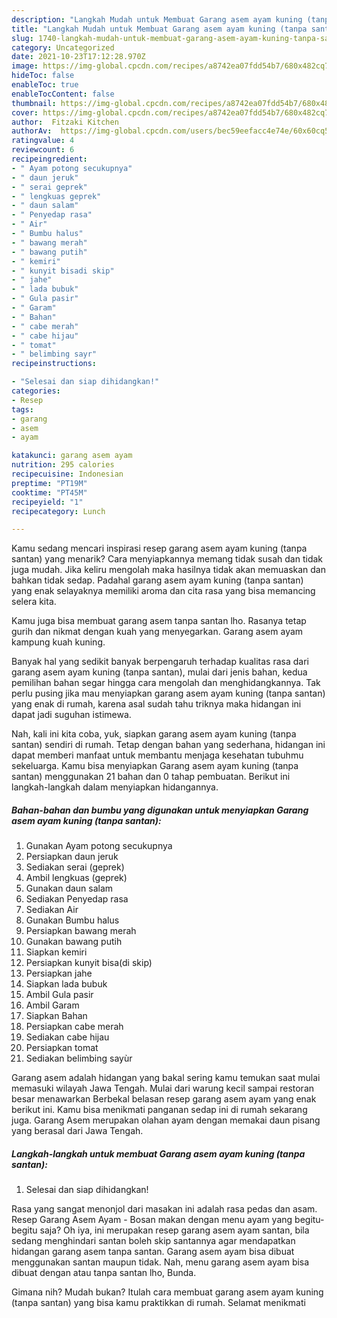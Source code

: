 ```yaml
---
description: "Langkah Mudah untuk Membuat Garang asem ayam kuning (tanpa santan), Bisa Manjain Lidah"
title: "Langkah Mudah untuk Membuat Garang asem ayam kuning (tanpa santan), Bisa Manjain Lidah"
slug: 1740-langkah-mudah-untuk-membuat-garang-asem-ayam-kuning-tanpa-santan-bisa-manjain-lidah
category: Uncategorized
date: 2021-10-23T17:12:28.970Z
image: https://img-global.cpcdn.com/recipes/a8742ea07fdd54b7/680x482cq70/garang-asem-ayam-kuning-tanpa-santan-foto-resep-utama.jpg
hideToc: false
enableToc: true
enableTocContent: false
thumbnail: https://img-global.cpcdn.com/recipes/a8742ea07fdd54b7/680x482cq70/garang-asem-ayam-kuning-tanpa-santan-foto-resep-utama.jpg
cover: https://img-global.cpcdn.com/recipes/a8742ea07fdd54b7/680x482cq70/garang-asem-ayam-kuning-tanpa-santan-foto-resep-utama.jpg
author:  Fitzaki Kitchen
authorAv:  https://img-global.cpcdn.com/users/bec59eefacc4e74e/60x60cq50/avatar.jpg
ratingvalue: 4
reviewcount: 6
recipeingredient:
- " Ayam potong secukupnya"
- " daun jeruk"
- " serai geprek"
- " lengkuas geprek"
- " daun salam"
- " Penyedap rasa"
- " Air"
- " Bumbu halus"
- " bawang merah"
- " bawang putih"
- " kemiri"
- " kunyit bisadi skip"
- " jahe"
- " lada bubuk"
- " Gula pasir"
- " Garam"
- " Bahan"
- " cabe merah"
- " cabe hijau"
- " tomat"
- " belimbing sayr"
recipeinstructions:

- "Selesai dan siap dihidangkan!"
categories:
- Resep
tags:
- garang
- asem
- ayam

katakunci: garang asem ayam 
nutrition: 295 calories
recipecuisine: Indonesian
preptime: "PT19M"
cooktime: "PT45M"
recipeyield: "1"
recipecategory: Lunch

---
```



Kamu sedang mencari inspirasi resep garang asem ayam kuning (tanpa santan) yang menarik? Cara menyiapkannya memang tidak susah dan tidak juga mudah. Jika keliru mengolah maka hasilnya tidak akan memuaskan dan bahkan tidak sedap. Padahal garang asem ayam kuning (tanpa santan) yang enak selayaknya memiliki aroma dan cita rasa yang bisa memancing selera kita.


Kamu juga bisa membuat garang asem tanpa santan lho. Rasanya tetap gurih dan nikmat dengan kuah yang menyegarkan. Garang asem ayam kampung kuah kuning.

Banyak hal yang sedikit banyak berpengaruh terhadap kualitas rasa dari garang asem ayam kuning (tanpa santan), mulai dari jenis bahan, kedua pemilihan bahan segar hingga cara mengolah dan menghidangkannya. Tak perlu pusing jika mau menyiapkan garang asem ayam kuning (tanpa santan) yang enak di rumah, karena asal sudah tahu triknya maka hidangan ini dapat jadi suguhan istimewa.


Nah, kali ini kita coba, yuk, siapkan garang asem ayam kuning (tanpa santan) sendiri di rumah. Tetap dengan bahan yang sederhana, hidangan ini dapat memberi manfaat untuk membantu menjaga kesehatan tubuhmu sekeluarga. Kamu bisa menyiapkan Garang asem ayam kuning (tanpa santan) menggunakan 21 bahan dan 0 tahap pembuatan. Berikut ini langkah-langkah dalam menyiapkan hidangannya.

<!--inarticleads1-->

##### Bahan-bahan dan bumbu yang digunakan untuk menyiapkan Garang asem ayam kuning (tanpa santan):

1. Gunakan  Ayam potong secukupnya
1. Persiapkan  daun jeruk
1. Sediakan  serai (geprek)
1. Ambil  lengkuas (geprek)
1. Gunakan  daun salam
1. Sediakan  Penyedap rasa
1. Sediakan  Air
1. Gunakan  Bumbu halus
1. Persiapkan  bawang merah
1. Gunakan  bawang putih
1. Siapkan  kemiri
1. Persiapkan  kunyit bisa(di skip)
1. Persiapkan  jahe
1. Siapkan  lada bubuk
1. Ambil  Gula pasir
1. Ambil  Garam
1. Siapkan  Bahan
1. Persiapkan  cabe merah
1. Sediakan  cabe hijau
1. Persiapkan  tomat
1. Sediakan  belimbing sayùr


Garang asem adalah hidangan yang bakal sering kamu temukan saat mulai memasuki wilayah Jawa Tengah. Mulai dari warung kecil sampai restoran besar menawarkan Berbekal belasan resep garang asem ayam yang enak berikut ini. Kamu bisa menikmati panganan sedap ini di rumah sekarang juga. Garang Asem merupakan olahan ayam dengan memakai daun pisang yang berasal dari Jawa Tengah. 

<!--inarticleads2-->

##### Langkah-langkah untuk membuat Garang asem ayam kuning (tanpa santan):


1. Selesai dan siap dihidangkan!

Rasa yang sangat menonjol dari masakan ini adalah rasa pedas dan asam. Resep Garang Asem Ayam - Bosan makan dengan menu ayam yang begitu-begitu saja? Oh iya, ini merupakan resep garang asem ayam santan, bila sedang menghindari santan boleh skip santannya agar mendapatkan hidangan garang asem tanpa santan. Garang asem ayam bisa dibuat menggunakan santan maupun tidak. Nah, menu garang asem ayam bisa dibuat dengan atau tanpa santan lho, Bunda. 

Gimana nih? Mudah bukan? Itulah cara membuat garang asem ayam kuning (tanpa santan) yang bisa kamu praktikkan di rumah. Selamat menikmati
